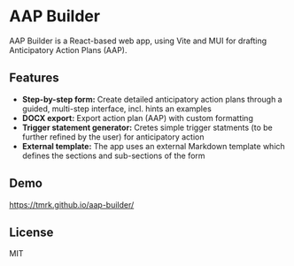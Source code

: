 # AAP Builder

AAP Builder is a React-based web app, using Vite and MUI for drafting Anticipatory Action Plans (AAP). 

## Features

- **Step-by-step form:** Create detailed anticipatory action plans through a guided, multi-step interface, incl. hints an examples
- **DOCX export:** Export action plan (AAP) with custom formatting
- **Trigger statement generator:** Cretes simple trigger statments (to be further refined by the user) for anticipatory action
- **External template:** The app uses an external Markdown template which defines the sections and sub-sections of the form

## Demo

https://tmrk.github.io/aap-builder/

## License

MIT